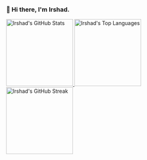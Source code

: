 ### 👋 Hi there, I'm Irshad.
<!-- <img src="wave.gif" width="24px"> -->

<!--
**fmir864/fmir864** is a ✨ _special_ ✨ repository because its `README.md` (this file) appears on your GitHub profile.

Here are some ideas to get you started:

- 🔭 I’m currently working on ...
- 🌱 I’m currently learning ...
- 👯 I’m looking to collaborate on ...
- 🤔 I’m looking for help with ...
- 💬 Ask me about ...
- 📫 How to reach me: ...
- 😄 Pronouns: ...
- ⚡ Fun fact: ...
-->

<a href="https://github.com/fmir864">
  <img height="180em" alt="Irshad's GitHub Stats" src="https://github-readme-stats.vercel.app/api?username=fmir864&show_icons=true&include_all_commits=true&count_private=true&theme=github_dark&layout=compact" />
  <img height="180em" alt="Irshad's Top Languages" src="https://github-readme-stats.vercel.app/api/top-langs/?username=fmir864&layout=compact&theme=github_dark" />
  <img height="180em" alt="Irshad's GitHub Streak" src="https://github-readme-streak-stats.herokuapp.com?user=fmir864&theme=github-dark&border=white" />
</a>
